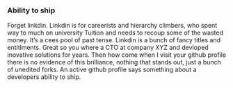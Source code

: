 ### Ability to ship

Forget linkdin. Linkdin is for careerists and hierarchy climbers, who spent way to much on university Tuition and needs to recoup some of the wasted money. It’s a cees pool of past tense. Linkdin is a bunch of fancy titles and entitlments. Great so you where a CTO at company XYZ and devloped inovative solutions for years. Then how come when I visit your github profile there is no evidence of this brilliance, nothing that stands out, just a bunch of unedited forks. An active github profile says something about a developers ability to ship. 